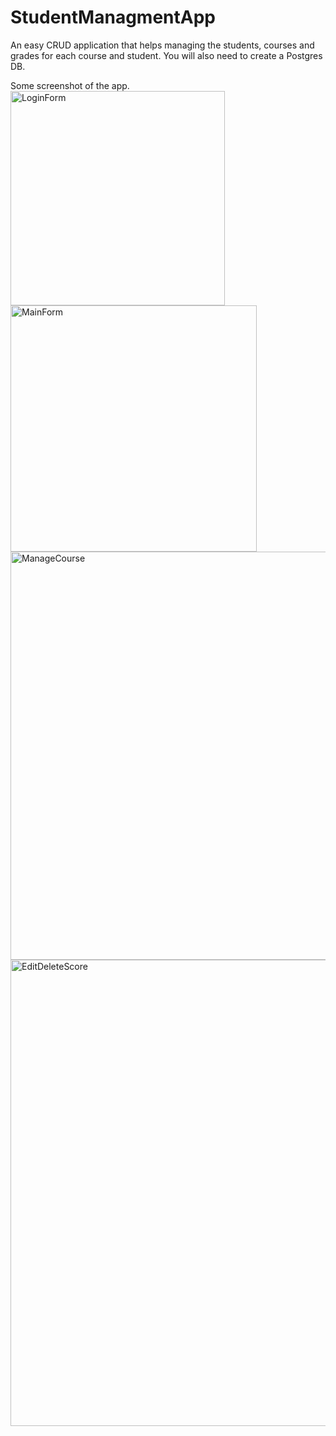 # StudentManagmentApp
An easy CRUD application that helps managing the students, courses and grades for each course and student.
You will also need to create a Postgres DB.

Some screenshot of the app.
<img width="343" alt="LoginForm" src="https://user-images.githubusercontent.com/86490161/211192751-22432cfb-1fe5-4b52-b2e3-1cde914f963d.png">
<img width="394" alt="MainForm" src="https://user-images.githubusercontent.com/86490161/211192758-6fa5b81d-2a1f-4013-94cb-0c2b987056ed.png">
<img width="653" alt="ManageCourse" src="https://user-images.githubusercontent.com/86490161/211192760-b0a2ebc7-ed8d-4ec8-b22d-1295da6a8b4a.png">
<img width="746" alt="EditDeleteScore" src="https://user-images.githubusercontent.com/86490161/211192762-5693957e-c433-4160-9da6-6d2dee1256ff.png">
